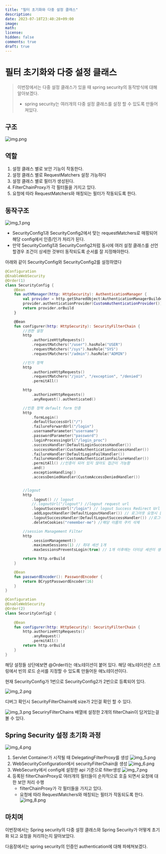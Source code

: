 ```yaml
---
title: "필터 초기화와 다중 설정 클래스"
description: 
date: 2023-07-18T23:40:28+09:00
image: 
math: 
license: 
hidden: false
comments: true
draft: true
---
```


# 필터 초기화와 다중 설정 클래스
> 이번장에서는 다중 설정 클래스가 있을 때 spring security의 동작방식에 대해 알아보겠다.
> - spring security는 여러개의 다중 설정 클래스를 설정 할 수 있도록 만들어져있다.

## 구조
![img.png](img.png)

## 역할

1. 설정 클래스 별로 보안 기능이 작동한다.
2. 설정 클래스 별로 RequestMatchers 설정 가능하다
3. 설정 클래스 별로 필터가 생성된다.
4. FilterChainProxy가 각 필터들을 가지고 있다.
5. 요청에 따라 RequestMatchers와 매칭되는 필터가 작동되도록 한다.

## 동작구조
![img_1.png](img_1.png)

 - SecurityConfig1과 SecurityConfig2에서 맞는 requestMatchers로 매핑되어 해당 config에서 인증/인가 처리가 된다.
 - 만약 SecurityConfig1과 SecurityConfig2처럼 동시에 여러 설정 클래스를 선언할경우 조건이 상세한 것부터 동작되도록 순서를 잘 지정해야한다.

아래와 같이 SecurityConfig와  SecurityConfig2를 설정하였다

```kotlin
@Configuration
@EnableWebSecurity
@Order(1)
class SecurityConfig {
    @Bean
    fun authManager(http: HttpSecurity): AuthenticationManager {
        val provider = http.getSharedObject(AuthenticationManagerBuilder::class.java)
        provider.authenticationProvider(CustomAuthenticationProvider())
        return provider.orBuild
    }

    @Bean
    fun configurer(http: HttpSecurity): SecurityFilterChain {
        //권한 설정
        http
            .authorizeHttpRequests()
            .requestMatchers("/user").hasRole("USER")
            .requestMatchers("/sys").hasRole("SYS")
            .requestMatchers("/admin").hasRole("ADMIN")

        //인가 정책
        http
            .authorizeHttpRequests()
            .requestMatchers("/join", "/exception", "/denied")
            .permitAll()

        http
            .authorizeHttpRequests()
            .anyRequest().authenticated()

        //인증 정책 default form 인증
        http
            .formLogin()
            .defaultSuccessUrl("/")
            .failureForwardUrl("/login")
            .usernameParameter("username")
            .passwordParameter("password")
            .loginProcessingUrl("/login_proc")
            .successHandler(DefaultLoginSuccessHandler())
            .successHandler(CustomAuthenticationSuccessHandler())
            .failureHandler(DefaultLoginFailHandler())
            .failureHandler(CustomAuthenticationFailureHandler())
            .permitAll() //인증이 되어 있지 않아도 접근이 가능함
            .and()
            .exceptionHandling()
            .accessDeniedHandler(CustomAccessDeniedHandler())


        //logout
        http
            .logout() // logout
            //.logoutUrl("/logout") //logout request url
            .logoutSuccessUrl("/login") // logout Success Redirect Url
            .addLogoutHandler(DefaultLogoutHandler()) // 로그아웃 요청시 동작하는 handler
            .logoutSuccessHandler(DefaultLogoutSuccessHandler()) //로그아웃 성공시 동작하는 handler
            .deleteCookies("remember-me") //해당 이름의 쿠키 삭제

        //session Management Filter
        http
            .sessionManagement()
            .maximumSessions(1) // 최대 세션 1개
            .maxSessionsPreventsLogin(true) // 1개 이후에는 더이상 세션이 생기지 않도록 즉 2번째 요청부터 로그인을 막음 false일 땐 기존 사용자 로그아웃

        return http.orBuild
    }

    @Bean
    fun passwordEncoder(): PasswordEncoder {
        return BCryptPasswordEncoder(16)
    }
}
```

```kotlin
@Configuration
@EnableWebSecurity
@Order(2)
class SecurityConfig2 {
    
    @Bean
    fun configurer(http: HttpSecurity): SecurityFilterChain {
        http.authorizeHttpRequests()
            .anyRequest()
            .permitAll()
        return http.orBuild
    }
}
```

해당 설정들 상단에보면 @Order라는 애노테이션이 붙어 있다. 해당 애노테이션은 스프링에서 빈의 로드 순서를 지정할 수 있도록 만들어둔 애노테이션이다.

현재 SecurityConfig가 1번으로 SecurityConfig2가 2번으로 등록되어 있다.

![img_2.png](img_2.png)

디버그 확인시 SecurityFilterChains에 size가 2인걸 확인 할 수 있다.

![img_3.png](img_3.png)
SecuriryFilterChains 배열에 설정한 2개의 filterChain이 담겨있는걸 볼 수 있다.


## Spring Security 설정 초기화 과정
![img_4.png](img_4.png)

1. Servlet Container가 시작될 때 DelegatingFilterProxy를 생성
![img_5.png](img_5.png)
2. WebSecurityConfiguration에서 securityFilterChain을 생성
![img_6.png](img_6.png)
3. WebSecurity에서 config에 설정한 api 기준으로 filter생성
![img_7.png](img_7.png)
4. 등록된 filterChainProxy로 여러개의 필터들이 순차적으로 호출 되면서 요청에 대한 보안 처리 수행
    - filterChainProxy가 각 필터들을 가지고 있다.
    - 요청에 따라 RequestMatchers와 매칭되는 필터가 작동되도록 한다.
![img_8.png](img_8.png)


## 마치며 

이번장에서는 Spring security의 다중 설정 클래스와 Spring Security가 어떻게 초기화 되고 요청을 처리하는지 알아보았다.

다음장에서는 spring security의 인증인 authentication에 대해 파헤쳐보겠다.







